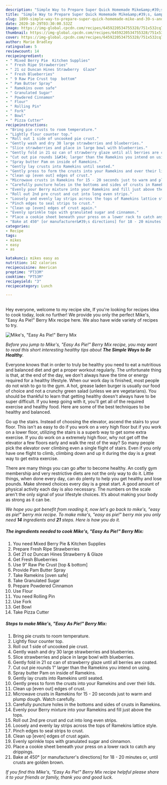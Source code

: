 ```yaml
---
description: "Simple Way to Prepare Super Quick Homemade Mike&amp;#39;s, &amp;#34;Easy As Pie!&amp;#34; Berry Mix"
title: "Simple Way to Prepare Super Quick Homemade Mike&amp;#39;s, &amp;#34;Easy As Pie!&amp;#34; Berry Mix"
slug: 1899-simple-way-to-prepare-super-quick-homemade-mike-and-39-s-and-34-easy-as-pie-and-34-berry-mix
date: 2020-10-29T03:30:00.532Z
image: https://img-global.cpcdn.com/recipes/6459220534755328/751x532cq70/mikes-easy-as-pie-berry-mix-recipe-main-photo.jpg
thumbnail: https://img-global.cpcdn.com/recipes/6459220534755328/751x532cq70/mikes-easy-as-pie-berry-mix-recipe-main-photo.jpg
cover: https://img-global.cpcdn.com/recipes/6459220534755328/751x532cq70/mikes-easy-as-pie-berry-mix-recipe-main-photo.jpg
author: Marie Bradley
ratingvalue: 5
reviewcount: 14
recipeingredient:
- " Mixed Berry Pie  Kitchen Supplies"
- " Fresh Ripe Strawberries"
- " 21 oz Duncan Hines Strawberry  Glaze"
- " Fresh Blueberries"
- " 9 Raw Pie Crust top  bottom"
- " Pam Butter Spray"
- " Ramekins oven safe"
- " Granulated Sugar"
- " Powdered Cinnamon"
- " Flour"
- " Rolling Pin"
- " Fork"
- " Bowl"
- " Pizza Cutter"
recipeinstructions:
- "Bring pie crusts to room temperature."
- "Lightly flour counter top."
- "Roll out 1 side of uncooked pie crust."
- "Gently wash and dry 30 large strawberries and blueberries."
- "Slice strawberries and place in large bowl with blueberries."
- "Gently fold in 21 oz can of strawberry glaze until all berries are coated."
- "Cut out pie rounds 1&#34; larger than the Ramekins you intend on using."
- "Spray butter Pam on inside of Ramekins."
- "Gently lay crusts into Ramekins until seated."
- "Gently press to form the crusts into your Ramekins and over their lids."
- "Clean up [even out] edges of crust."
- "Microwave crusts in Ramekins for 15 - 20 seconds just to warm and plump dough. Watch carefully."
- "Carefully puncture holes in the bottoms and sides of crusts in Ramekins."
- "Evenly pour Berry mixture into your Ramekins and fill just above the tops."
- "Roll out 2nd pre crust and cut into long even strips."
- "Loosely and evenly lay strips across the tops of Ramekins lattice style."
- "Pinch edges to seal strips to crust."
- "Clean up [even] edges of crust again."
- "Evenly sprinkle tops with granulated sugar and cinnamon."
- "Place a cookie sheet beneath your press on a lower rack to catch any drippings."
- "Bake at 450° [or manufacturer&#39;s directions] for 18 - 20 minutes or, until crusts are golden brown."
categories:
- Recipe
tags:
- mikes
- easy
- as

katakunci: mikes easy as 
nutrition: 142 calories
recipecuisine: American
preptime: "PT33M"
cooktime: "PT53M"
recipeyield: "3"
recipecategory: Lunch

---
```

<br>
Hey everyone, welcome to my recipe site, If you're looking for recipes idea to cook today, look no further! We provide you only the perfect Mike&#39;s, &#34;Easy As Pie!&#34; Berry Mix recipe here. We also have wide variety of recipes to try.
<br>


![Mike&#39;s, &#34;Easy As Pie!&#34; Berry Mix](https://img-global.cpcdn.com/recipes/6459220534755328/751x532cq70/mikes-easy-as-pie-berry-mix-recipe-main-photo.jpg)

<i>Before you jump to Mike&#39;s, &#34;Easy As Pie!&#34; Berry Mix recipe, you may want to read this short interesting healthy tips about <strong>The Simple Ways to Be Healthy</strong>.</i>

Everyone knows that in order to truly be healthy you need to eat a nutritious and balanced diet and get a proper workout regularly. The unfortunate thing is that, at the end of the day, we don't always have the time or energy required for a healthy lifestyle. When our work day is finished, most people do not wish to go to the gym. A hot, grease laden burger is usually our food of choice and not a crunchy green salad (unless we are vegetarians). You should be thankful to learn that getting healthy doesn't always have to be super difficult. If you keep going with it, you'll get all of the required exercise and healthy food. Here are some of the best techniques to be healthy and balanced.

Go up the stairs. Instead of choosing the elevator, ascend the stairs to your floor. This isn't as easy to do if you work on a very high floor but if you work on a lower floor, utilizing the stairs is a superb way to get some extra exercise. If you do work on a extremely high floor, why not get off the elevator a few floors early and walk the rest of the way? So many people pick the elevator over climbing even a single flight of stairs. Even if you only have one flight to climb, climbing down and up it during the day is a great way to get extra exercise. 

There are many things you can go after to become healthy. An costly gym membership and very restrictive diets are not the only way to do it. Little things, when done every day, can do plenty to help you get healthy and lose pounds. Make shrewd choices every day is a great start. A good amount of physical activity each day is also necessary. The numbers on the scale aren't the only signal of your lifestyle choices. It’s about making your body as strong as it can be. 


<i>We hope you got benefit from reading it, now let's go back to mike&#39;s, &#34;easy as pie!&#34; berry mix recipe. To make mike&#39;s, &#34;easy as pie!&#34; berry mix you only need <strong>14</strong> ingredients and <strong>21</strong> steps. Here is how you do it.
</i>

##### The ingredients needed to cook Mike&#39;s, &#34;Easy As Pie!&#34; Berry Mix:

1. You need  Mixed Berry Pie &amp; Kitchen Supplies
1. Prepare  Fresh Ripe Strawberries
1. Get  21 oz Duncan Hines Strawberry &amp; Glaze
1. Get  Fresh Blueberries
1. Use  9&#34; Raw Pie Crust [top &amp; bottom]
1. Provide  Pam Butter Spray
1. Take  Ramekins [oven safe]
1. Take  Granulated Sugar
1. Prepare  Powdered Cinnamon
1. Use  Flour
1. You need  Rolling Pin
1. Use  Fork
1. Get  Bowl
1. Take  Pizza Cutter


##### Steps to make Mike&#39;s, &#34;Easy As Pie!&#34; Berry Mix:

1. Bring pie crusts to room temperature.
1. Lightly flour counter top.
1. Roll out 1 side of uncooked pie crust.
1. Gently wash and dry 30 large strawberries and blueberries.
1. Slice strawberries and place in large bowl with blueberries.
1. Gently fold in 21 oz can of strawberry glaze until all berries are coated.
1. Cut out pie rounds 1&#34; larger than the Ramekins you intend on using.
1. Spray butter Pam on inside of Ramekins.
1. Gently lay crusts into Ramekins until seated.
1. Gently press to form the crusts into your Ramekins and over their lids.
1. Clean up [even out] edges of crust.
1. Microwave crusts in Ramekins for 15 - 20 seconds just to warm and plump dough. Watch carefully.
1. Carefully puncture holes in the bottoms and sides of crusts in Ramekins.
1. Evenly pour Berry mixture into your Ramekins and fill just above the tops.
1. Roll out 2nd pre crust and cut into long even strips.
1. Loosely and evenly lay strips across the tops of Ramekins lattice style.
1. Pinch edges to seal strips to crust.
1. Clean up [even] edges of crust again.
1. Evenly sprinkle tops with granulated sugar and cinnamon.
1. Place a cookie sheet beneath your press on a lower rack to catch any drippings.
1. Bake at 450° [or manufacturer&#39;s directions] for 18 - 20 minutes or, until crusts are golden brown.


<i>If you find this Mike&#39;s, &#34;Easy As Pie!&#34; Berry Mix recipe helpful please share it to your friends or family, thank you and good luck.</i>

